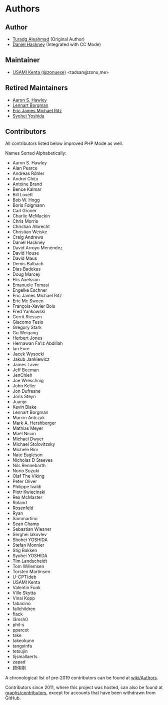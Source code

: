 # Authors

## Author

- [Turadg Aleahmad](https://github.com/turadg) (Original Author)
- [Daniel Hackney](https://github.com/haxney) (Integrated with CC Mode)

## Maintainer

- [USAMI Kenta (@zonuexe)](https://github.com/zonuexe) <tadsan@zonu,me>

## Retired Maintainers

- [Aaron S. Hawley](https://users.ninthfloor.org/~ashawley/)
- [Lennart Borgman](https://www.emacswiki.org/emacs/LennartBorgman)
- [Eric James Michael Ritz](https://github.com/ejmr)
- [Syohei Yoshida](https://syohex.org/)

## Contributors

All contributors listed below improved PHP Mode as well.

Names Sorted Alphabetically:

- Aaron S. Hawley
- Alan Pearce
- Andreas Röhler
- Andrei Chițu
- Antoine Brand
- Bence Kalmar
- Bill Lovett
- Bob W. Hogg
- Boris Folgmann
- Carl Groner
- Charlie McMackin
- Chris Morris
- Christian Albrecht
- Christian Weiske
- Craig Andrews
- Daniel Hackney
- David Arroyo Menéndez
- David House
- David Maus
- Demis Balbach
- Dias Badekas
- Doug Marcey
- Elis Axelsson
- Emanuele Tomasi
- Engelke Eschner
- Eric James Michael Ritz
- Eric Mc Sween
- François-Xavier Bois
- Fred Yankowski
- Gerrit Riessen
- Giacomo Tesio
- Gregory Stark
- Gu Weigang
- Herbert Jones
- Hernawan Fa'iz Abdillah
- Ian Eure
- Jacek Wysocki
- Jakub Jankiewicz
- James Laver
- Jeff Beeman
- JenChieh
- Joe Wreschnig
- John Keller
- Jon Dufresne
- Joris Steyn
- Juanjo
- Kevin Blake
- Lennart Borgman
- Marcin Antczak
- Mark A. Hershberger
- Mathias Meyer
- Maël Nison
- Michael Dwyer
- Michael Stolovitzsky
- Michele Bini
- Nate Eagleson
- Nicholas D Steeves
- Nils Rennebarth
- Norio Suzuki
- Olaf The Viking
- Peter Oliver
- Philippe Ivaldi
- Piotr Kwiecinski
- Rex McMaster
- Roland
- Rosenfeld
- Ryan
- Sammartino
- Sean Champ
- Sebastian Wiesner
- Serghei Iakovlev
- Shohei YOSHIDA
- Stefan Monnier
- Stig Bakken
- Syohei YOSHIDA
- Tim Landscheidt
- Tom Willemsen
- Torsten Martinsen
- U-CPT\deb
- USAMI Kenta
- Valentin Funk
- Ville Skytta
- Vinai Kopp
- fabacino
- fallchildren
- flack
- l3msh0
- phil-s
- ppercot
- take
- takeokunn
- tangxinfa
- tetsujin
- tijsmallaerts
- zapad
- 顾伟刚

A chronological list of pre-2019 contributors can be found at [wiki/Authors](https://github.com/emacs-php/php-mode/wiki/Authors).

Contributors since 2011, where this project was hosted, can also be found at [graphs/contributors](https://github.com/emacs-php/php-mode/graphs/contributors), except for accounts that have been withdrawn from GitHub.
